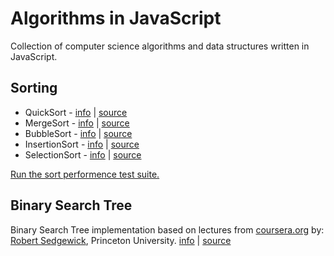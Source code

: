 # Algorithms in JavaScript

Collection of computer science algorithms and data structures written in JavaScript.

## Sorting

* QuickSort - [info](http://en.wikipedia.org/wiki/Quick_sort) | [source](https://github.com/idosela/algorithms-in-javascript/src/blob/master/quick-sort.js)
* MergeSort - [info](http://en.wikipedia.org/wiki/Merge_sort) | [source](https://github.com/idosela/algorithms-in-javascript/src/blob/master/merge-sort.js)
* BubbleSort - [info](http://en.wikipedia.org/wiki/Bubble_sort) | [source](https://github.com/idosela/algorithms-in-javascript/src/blob/master/bubble-sort.js)
* InsertionSort - [info](http://en.wikipedia.org/wiki/Insertion_sort) | [source](https://github.com/idosela/algorithms-in-javascript/src/blob/master/insertion-sort.js)
* SelectionSort - [info](http://en.wikipedia.org/wiki/Selection_sort) | [source](https://github.com/idosela/algorithms-in-javascript/src/blob/master/selection-sort.js)

[Run the sort performence test suite.](http://jsperf.com/sort-algorithms/13)

## Binary Search Tree

Binary Search Tree implementation based on lectures from [coursera.org](http://coursera.org) by:
[Robert Sedgewick](http://www.cs.princeton.edu/~rs/), Princeton University. [info](http://en.wikipedia.org/wiki/Binary_search_tree) | [source](https://github.com/idosela/algorithms-in-javascript/src/blob/master/binary-search-tree.js)
